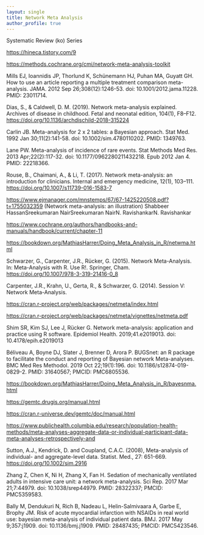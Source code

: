 ```yaml
---
layout: single
title: Network Meta Analysis
author_profile: true
---
```



Systematic Review (ko) Series 

https://hineca.tistory.com/9


https://methods.cochrane.org/cmi/network-meta-analysis-toolkit

Mills EJ, Ioannidis JP, Thorlund K, Schünemann HJ, Puhan MA, Guyatt GH. How to use an article reporting a multiple treatment comparison meta-analysis. JAMA. 2012 Sep 26;308(12):1246-53. doi: 10.1001/2012.jama.11228. PMID: 23011714.

Dias, S., & Caldwell, D. M. (2019). Network meta-analysis explained. Archives of disease in childhood. Fetal and neonatal edition, 104(1), F8–F12. https://doi.org/10.1136/archdischild-2018-315224

Carlin JB. Meta-analysis for 2 x 2 tables: a Bayesian approach. Stat Med. 1992 Jan 30;11(2):141-58. doi: 10.1002/sim.4780110202. PMID: 1349763.

Lane PW. Meta-analysis of incidence of rare events. Stat Methods Med Res. 2013 Apr;22(2):117-32. doi: 10.1177/0962280211432218. Epub 2012 Jan 4. PMID: 22218366.

Rouse, B., Chaimani, A., & Li, T. (2017). Network meta-analysis: an introduction for clinicians. Internal and emergency medicine, 12(1), 103–111. https://doi.org/10.1007/s11739-016-1583-7

https://www.ejmanager.com/mnstemps/67/67-1425220508.pdf?t=1755032359 (Network meta-analysis: an illustration) Shabbeer HassanSreekumaran NairSreekumaran NairN. RavishankarN. Ravishankar


https://www.cochrane.org/authors/handbooks-and-manuals/handbook/current/chapter-11


https://bookdown.org/MathiasHarrer/Doing_Meta_Analysis_in_R/netwma.html

Schwarzer, G., Carpenter, J.R., Rücker, G. (2015). Network Meta-Analysis. In: Meta-Analysis with R. Use R!. Springer, Cham. https://doi.org/10.1007/978-3-319-21416-0_8


Carpenter, J.R., Krahn, U., Gerta, R., & Schwarzer, G. (2014). Session V: Network Meta-Analysis.


https://cran.r-project.org/web/packages/netmeta/index.html

https://cran.r-project.org/web/packages/netmeta/vignettes/netmeta.pdf

Shim SR, Kim SJ, Lee J, Rücker G. Network meta-analysis: application and practice using R software. Epidemiol Health. 2019;41.e2019013. doi: 10.4178/epih.e2019013

Béliveau A, Boyne DJ, Slater J, Brenner D, Arora P. BUGSnet: an R package to facilitate the conduct and reporting of Bayesian network Meta-analyses. BMC Med Res Methodol. 2019 Oct 22;19(1):196. doi: 10.1186/s12874-019-0829-2. PMID: 31640567; PMCID: PMC6805536.


https://bookdown.org/MathiasHarrer/Doing_Meta_Analysis_in_R/bayesnma.html

https://gemtc.drugis.org/manual.html

https://cran.r-universe.dev/gemtc/doc/manual.html

https://www.publichealth.columbia.edu/research/population-health-methods/meta-analyses-aggregate-data-or-individual-participant-data-meta-analyses-retrospectively-and

Sutton, A.J., Kendrick, D. and Coupland, C.A.C. (2008), Meta-analysis of individual- and aggregate-level data. Statist. Med., 27: 651-669. https://doi.org/10.1002/sim.2916



Zhang Z, Chen K, Ni H, Zhang X, Fan H. Sedation of mechanically ventilated adults in intensive care unit: a network meta-analysis. Sci Rep. 2017 Mar 21;7:44979. doi: 10.1038/srep44979. PMID: 28322337; PMCID: PMC5359583.


Bally M, Dendukuri N, Rich B, Nadeau L, Helin-Salmivaara A, Garbe E, Brophy JM. Risk of acute myocardial infarction with NSAIDs in real world use: bayesian meta-analysis of individual patient data. BMJ. 2017 May 9;357:j1909. doi: 10.1136/bmj.j1909. PMID: 28487435; PMCID: PMC5423546.

